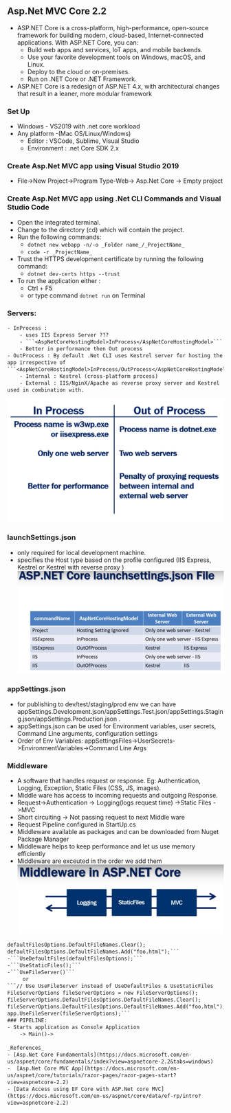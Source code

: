 ## Asp.Net MVC Core 2.2
- ASP.NET Core is a cross-platform, high-performance, open-source framework for building modern, cloud-based, Internet-connected applications. With ASP.NET Core, you can:
    - Build web apps and services, IoT apps, and mobile backends.
    - Use your favorite development tools on Windows, macOS, and Linux.
    - Deploy to the cloud or on-premises.
    - Run on .NET Core or .NET Framework.
- ASP.NET Core is a redesign of ASP.NET 4.x, with architectural changes that result in a leaner, more modular framework

### Set Up 
- Windows - VS2019 with .net core workload
- Any platform -(Mac OS/Linux/Windows)
    - Editor : VSCode, Sublime, Visual Studio
    - Environment : .net Core SDK 2.x

### Create Asp.Net MVC app using Visual Studio 2019
- File->New Project->Program Type-Web-> Asp.Net Core -> Empty project

### Create Asp.Net MVC app using .Net CLI Commands and Visual Studio Code 
- Open the integrated terminal.
- Change to the directory (cd) which will contain the project.
- Run the following commands:
    - ```dotnet new webapp -n/-o _Folder name_/_ProjectName_```
    - ```code -r _ProjectName_```
- Trust the HTTPS development certificate by running the following command:
    - ```dotnet dev-certs https --trust```
- To run the application either :
    - Ctrl + F5
    - or type command ```dotnet run``` on Terminal

### Servers:
    - InProcess : 
        - uses IIS Express Server ???
        - ```<AspNetCoreHostingModel>InProcess</AspNetCoreHostingModel>```
        - Better in performance then Out process 
    - OutProcess : By default .Net CLI uses Kestrel server for hosting the app irrespective of ```<AspNetCoreHostingModel>InProcess/OutProcess</AspNetCoreHostingModel>```
        - Internal : Kestrel (cross-platform process)
        - External : IIS/NginX/Apache as reverse proxy server and Kestrel used in combination with.
![InProcess vs OutOfProcess](https://github.com/self-upgrade-pkaur/.net-new-batches/blob/master/Docs/InProcessVsOutProcess.PNG)

### launchSettings.json
- only required for local development machine.
- specifies the Host type based on the profile configured (IIS Express, Kestrel or Kestrel with reverse proxy )
![Server Configuration in launchSettings.json](https://github.com/self-upgrade-pkaur/.net-new-batches/blob/master/Docs/launchSettings.PNG)
### appSettings.json
- for publishing to dev/test/staging/prod env we can have appSettings.Development.json/appSettings.Test.json/appSettings.Staging.json/appSettings.Production.json .
- appSettings.json can be used for Environment variables, user secrets, Command Line arguments, configuration settings
- Order of Env Variables: appSettingsFiles->UserSecrets->EnvironmentVariables->Command Line Args

### Middleware  
- A software that handles request or response. Eg: Authentication, Logging, Exception, Static Files (CSS, JS, images).
- Middle ware has access to incoming requests and outgoing Response.
- Request->Authentication -> Logging(logs request time) ->Static Files ->MVC
- Short circuiting -> Not passing request to next Middle ware
- Request Pipeline configured in StartUp.cs 
- Middleware available as packages and can be downloaded from Nuget Package Manager
- Middleware helps to keep performance and let us use memory efficiently
- Middleware are exceuted in the order we add them
![Middle ware wiring ](https://github.com/self-upgrade-pkaur/.net-new-batches/blob/master/Docs/Middleware.PNG)

```DefaultFilesOptions defaultFilesOptions = new DefaultFilesOptions();
defaultFilesOptions.DefaultFileNames.Clear();
defaultFilesOptions.DefaultFileNames.Add("foo.html");```
-```UseDefaultFiles(defaultFilesOptions);```
-```UseStaticFiles();```
-```UseFileServer()```
     or
```// Use UseFileServer instead of UseDefaultFiles & UseStaticFiles
FileServerOptions fileServerOptions = new FileServerOptions();
fileServerOptions.DefaultFilesOptions.DefaultFileNames.Clear();
fileServerOptions.DefaultFilesOptions.DefaultFileNames.Add("foo.html");
app.UseFileServer(fileServerOptions);```
### PIPELINE:
- Starts application as Console Application 
    -> Main()->

_References_
- [Asp.Net Core Fundamentals](https://docs.microsoft.com/en-us/aspnet/core/fundamentals/index?view=aspnetcore-2.2&tabs=windows)
-  [Asp.Net Core MVC App](https://docs.microsoft.com/en-us/aspnet/core/tutorials/razor-pages/razor-pages-start?view=aspnetcore-2.2)
- [Data Access using EF Core with ASP.Net core MVC](https://docs.microsoft.com/en-us/aspnet/core/data/ef-rp/intro?view=aspnetcore-2.2)


